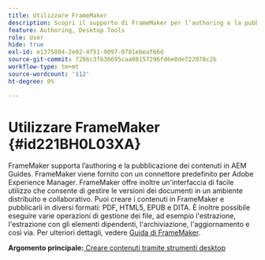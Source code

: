 ```yaml
---
title: Utilizzare FrameMaker
description: Scopri il supporto di FrameMaker per l’authoring e la pubblicazione di contenuti in AEM Guides.
feature: Authoring, Desktop Tools
role: User
hide: true
exl-id: e1375804-2e02-4f51-9097-0781ebeaf66d
source-git-commit: 7286c3fb36695caa08157296fd6e0de722078c2b
workflow-type: tm+mt
source-wordcount: '112'
ht-degree: 0%

---
```


# Utilizzare FrameMaker {#id221BH0L03XA}

FrameMaker supporta l’authoring e la pubblicazione dei contenuti in AEM Guides. FrameMaker viene fornito con un connettore predefinito per Adobe Experience Manager. FrameMaker offre inoltre un&#39;interfaccia di facile utilizzo che consente di gestire le versioni dei documenti in un ambiente distribuito e collaborativo. Puoi creare i contenuti in FrameMaker e pubblicarli in diversi formati: PDF, HTML5, EPUB e DITA. È inoltre possibile eseguire varie operazioni di gestione dei file, ad esempio l&#39;estrazione, l&#39;estrazione con gli elementi dipendenti, l&#39;archiviazione, l&#39;aggiornamento e così via. Per ulteriori dettagli, vedere [Guida di FrameMaker](https://help.adobe.com/en_US/framemaker/using/index.html).

**Argomento principale:**[ Creare contenuti tramite strumenti desktop](author-desktop-tools.md)

